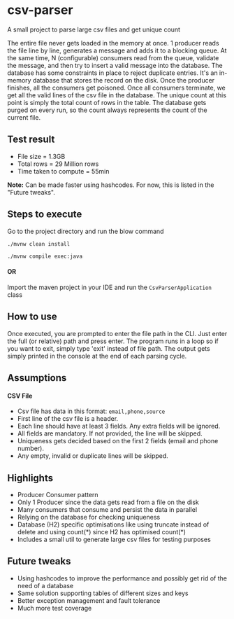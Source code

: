 # csv-parser
A small project to parse large csv files and get unique count

The entire file never gets loaded in the memory at once.
1 producer reads the file line by line, generates a message and adds it to a blocking queue.
At the same time, N (configurable) consumers read from the queue, validate the message, and then try to insert a valid message into the database. 
The database has some constraints in place to reject duplicate entries. 
It's an in-memory database that stores the record on the disk.
Once the producer finishes, all the consumers get poisoned.
Once all consumers terminate, we get all the valid lines of the csv file in the database.
The unique count at this point is simply the total count of rows in the table.
The database gets purged on every run, so the count always represents the count of the current file.


## Test result
- File size = 1.3GB
- Total rows = 29 Million rows
- Time taken to compute = 55min

**Note:** Can be made faster using hashcodes. For now, this is listed in the "Future tweaks".

## Steps to execute
Go to the project directory and run the blow command

`./mvnw clean install`


`./mvnw compile exec:java
`
#### OR

Import the maven project in your IDE and run the `CsvParserApplication` class

## How to use
Once executed, you are prompted to enter the file path in the CLI.
Just enter the full (or relative) path and press enter.
The program runs in a loop so if you want to exit, simply type 'exit' instead of file path.
The output gets simply printed in the console at the end of each parsing cycle.


## Assumptions
#### CSV File
- Csv file has data in this format:
`email,phone,source`
- First line of the csv file is a header.
- Each line should have at least 3 fields. Any extra fields will be ignored.
- All fields are mandatory. If not provided, the line will be skipped.
- Uniqueness gets decided based on the first 2 fields (email and phone number).
- Any empty, invalid or duplicate lines will be skipped.

## Highlights
- Producer Consumer pattern
- Only 1 Producer since the data gets read from a file on the disk
- Many consumers that consume and persist the data in parallel
- Relying on the database for checking uniqueness
- Database (H2) specific optimisations like using truncate instead of delete and using count(\*) since H2 has optimised count(\*)
- Includes a small util to generate large csv files for testing purposes

## Future tweaks
- Using hashcodes to improve the performance and possibly get rid of the need of a database
- Same solution supporting tables of different sizes and keys
- Better exception management and fault tolerance
- Much more test coverage
